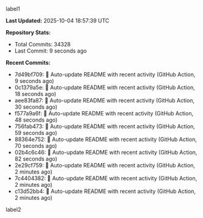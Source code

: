 
label1 
<!-- ACTIVITY_START -->
**Last Updated:** 2025-10-04 18:57:39 UTC

**Repository Stats:**
- Total Commits: 34328
- Last Commit: 9 seconds ago

**Recent Commits:**
- 7d49bf709: 🤖 Auto-update README with recent activity (GitHub Action, 9 seconds ago)
- 0c1379a5e: 🤖 Auto-update README with recent activity (GitHub Action, 18 seconds ago)
- aee83fa87: 🤖 Auto-update README with recent activity (GitHub Action, 30 seconds ago)
- f577a9a6f: 🤖 Auto-update README with recent activity (GitHub Action, 48 seconds ago)
- 756fab473: 🤖 Auto-update README with recent activity (GitHub Action, 59 seconds ago)
- 88364e752: 🤖 Auto-update README with recent activity (GitHub Action, 70 seconds ago)
- 02b4c6c46: 🤖 Auto-update README with recent activity (GitHub Action, 82 seconds ago)
- 2e29cf759: 🤖 Auto-update README with recent activity (GitHub Action, 2 minutes ago)
- 7c4404382: 🤖 Auto-update README with recent activity (GitHub Action, 2 minutes ago)
- c13d52bb4: 🤖 Auto-update README with recent activity (GitHub Action, 2 minutes ago)
<!-- ACTIVITY_END -->

label2
